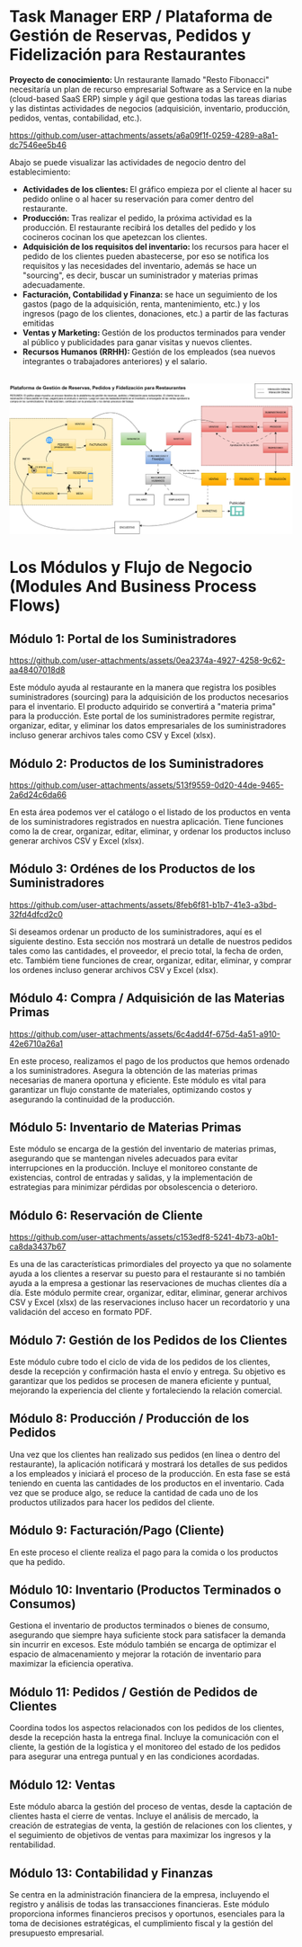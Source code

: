 # Task Manager ERP / Plataforma de Gestión de Reservas, Pedidos y Fidelización para Restaurantes

<b>Proyecto de conocimiento: </b> Un restaurante llamado "Resto Fibonacci" necesitaría un plan de recurso empresarial Software as a Service en la nube (cloud-based SaaS ERP) simple y ágil que gestiona todas las tareas diarias y las distintas actividades de negocios (adquisición, inventario, producción, pedidos, ventas, contabilidad, etc.).

https://github.com/user-attachments/assets/a6a09f1f-0259-4289-a8a1-dc7546ee5b46

Abajo se puede visualizar las actividades de negocio dentro del establecimiento: 
<ul>
  <li><b>Actividades de los clientes: </b>El gráfico empieza por el cliente al hacer su pedido online o al hacer su reservación para comer dentro del restaurante.</li>
  <li><b>Producción: </b>Tras realizar el pedido, la próxima actividad es la producción. El restaurante recibirá los detalles del pedido y los cocineros cocinan los que apetezcan los clientes.</li>
  <li><b>Adquisición de los requisitos del inventario: </b>los recursos para hacer el pedido de los clientes pueden abastecerse, por eso se notifica los requisitos y las necesidades del inventario, además se hace un "sourcing", es decir, buscar un suministrador y materias primas adecuadamente.</b></li>
  <li><b>Facturación, Contabilidad y Finanza: </b>se hace un seguimiento de los gastos (pago de la adquisición, renta, mantenimiento, etc.) y los ingresos (pago de los clientes, donaciones, etc.) a partir de las facturas emitidas </li>
  <li><b>Ventas y Marketing: </b> Gestión de los productos terminados para vender al público y publicidades para ganar visitas y nuevos clientes.</li>
  <li><b>Recursos Humanos (RRHH): </b> Gestión de los empleados (sea nuevos integrantes o trabajadores anteriores) y el salario.</li>
</ul>
<br>
<img src="./graph1.png" />

# Los Módulos y Flujo de Negocio (Modules And Business Process Flows) 
## Módulo 1: Portal de los Suministradores

https://github.com/user-attachments/assets/0ea2374a-4927-4258-9c62-aa48407018d8

Este módulo ayuda al restaurante en la manera que registra los posibles suministradores (sourcing) para la adquisición de los productos necesarios para el inventario. El producto adquirido se convertirá a "materia prima" para la producción. Este portal de los suministradores permite registrar, organizar, editar, y eliminar los datos empresariales de los suministradores incluso generar archivos tales como CSV y Excel (xlsx). 

## Módulo 2: Productos de los Suministradores 

https://github.com/user-attachments/assets/513f9559-0d20-44de-9465-2a6d24c6da66

En esta área podemos ver el catálogo o el listado de los productos en venta de los suministradores registrados en nuestra aplicación. Tiene funciones como la de crear, organizar, editar, eliminar, y ordenar los productos incluso generar archivos CSV y Excel (xlsx).  

## Módulo 3: Ordénes de los Productos de los Suministradores 

https://github.com/user-attachments/assets/8feb6f81-b1b7-41e3-a3bd-32fd4dfcd2c0

Si deseamos ordenar un producto de los suministradores, aquí es el siguiente destino. Esta sección nos mostrará un detalle de nuestros pedidos tales como las cantidades, el proveedor, el precio total, la fecha de orden, etc. Tambiém tiene funciones de crear, organizar, editar, eliminar, y comprar los ordenes incluso generar archivos CSV y Excel (xlsx).

## Módulo 4: Compra / Adquisición de las Materias Primas 

https://github.com/user-attachments/assets/6c4add4f-675d-4a51-a910-42e6710a26a1


En este proceso, realizamos el pago de los productos que hemos ordenado a los suministradores. Asegura la obtención de las materias primas necesarias de manera oportuna y eficiente. Este módulo es vital para garantizar un flujo constante de materiales, optimizando costos y asegurando la continuidad de la producción.

## Módulo 5: Inventario de Materias Primas 

Este módulo se encarga de la gestión del inventario de materias primas, asegurando que se mantengan niveles adecuados para evitar interrupciones en la producción. Incluye el monitoreo constante de existencias, control de entradas y salidas, y la implementación de estrategias para minimizar pérdidas por obsolescencia o deterioro.

## Módulo 6: Reservación de Cliente

https://github.com/user-attachments/assets/c153edf8-5241-4b73-a0b1-ca8da3437b67

Es una de las características primordiales del proyecto ya que no solamente ayuda a los clientes a reservar su puesto para el restaurante si no también ayuda a la empresa a gestionar las reservaciones de muchas clientes día a día. Este módulo permite crear, organizar, editar, eliminar, generar archivos CSV y Excel (xlsx) de las reservaciones incluso hacer un recordatorio y una validación del acceso en formato PDF. 

## Módulo 7: Gestión de los Pedidos de los Clientes 

Este módulo cubre todo el ciclo de vida de los pedidos de los clientes, desde la recepción y confirmación hasta el envío y entrega. Su objetivo es garantizar que los pedidos se procesen de manera eficiente y puntual, mejorando la experiencia del cliente y fortaleciendo la relación comercial.

## Módulo 8: Producción / Producción de los Pedidos 

Una vez que los clientes han realizado sus pedidos (en línea o dentro del restaurante), la aplicación notificará y mostrará los detalles de sus pedidos a los empleados y iniciará el proceso de la producción. En esta fase se está teniendo en cuenta las cantidades de los productos en el inventario. Cada vez que se produce algo, se reduce la cantidad de cada uno de los productos utilizados para hacer los pedidos del cliente.  
## Módulo 9: Facturación/Pago (Cliente)

En este proceso el cliente realiza el pago para la comida o los productos que ha pedido. 
## Módulo 10: Inventario (Productos Terminados o Consumos)

Gestiona el inventario de productos terminados o bienes de consumo, asegurando que siempre haya suficiente stock para satisfacer la demanda sin incurrir en excesos. Este módulo también se encarga de optimizar el espacio de almacenamiento y mejorar la rotación de inventario para maximizar la eficiencia operativa.

## Módulo 11: Pedidos / Gestión de Pedidos de Clientes 

Coordina todos los aspectos relacionados con los pedidos de los clientes, desde la recepción hasta la entrega final. Incluye la comunicación con el cliente, la gestión de la logística y el monitoreo del estado de los pedidos para asegurar una entrega puntual y en las condiciones acordadas.

## Módulo 12: Ventas 

Este módulo abarca la gestión del proceso de ventas, desde la captación de clientes hasta el cierre de ventas. Incluye el análisis de mercado, la creación de estrategias de venta, la gestión de relaciones con los clientes, y el seguimiento de objetivos de ventas para maximizar los ingresos y la rentabilidad.

## Módulo 13: Contabilidad y Finanzas

Se centra en la administración financiera de la empresa, incluyendo el registro y análisis de todas las transacciones financieras. Este módulo proporciona informes financieros precisos y oportunos, esenciales para la toma de decisiones estratégicas, el cumplimiento fiscal y la gestión del presupuesto empresarial.
